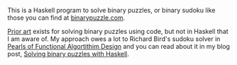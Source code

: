 This is a Haskell program to solve binary puzzles, or binary sudoku like those you can find at [binarypuzzle.com](http://www.binarypuzzle.com/index.php).

[Prior art](https://github.com/shlomif/binary-puzzle-garden) exists for solving binary puzzles using code, but not in Haskell that I am aware of. My approach owes a lot to Richard Bird's sudoku solver in [Pearls of Functional Algortithim Design](http://www.cambridge.org/gb/academic/subjects/computer-science/programming-languages-and-applied-logic/pearls-functional-algorithm-design?format=HB&isbn=9780521513388) and you can read about it in my blog post, [Solving binary puzzles with Haskell](https://charlieharvey.org.uk/page/solving_binary_pussles_with_haskell).

